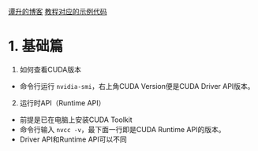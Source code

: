 [谭升的博客](https://face2ai.com/program-blog/#GPU%E7%BC%96%E7%A8%8B%EF%BC%88CUDA%EF%BC%89)
[教程对应的示例代码](https://github.com/Tony-Tan/CUDA_Freshman)

# 1. 基础篇
1. 如何查看CUDA版本
- 命令行运行 `nvidia-smi`，右上角CUDA Version便是CUDA Driver API版本。

2. 运行时API（Runtime API）
- 前提是已在电脑上安装CUDA Toolkit
- 命令行输入 `nvcc -v`，最下面一行即是CUDA Runtime API的版本。
- Driver API和Runtime API可以不同


